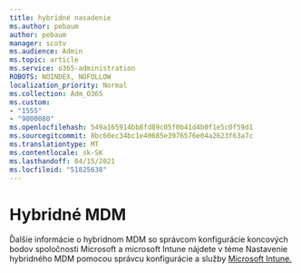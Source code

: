 ```yaml
---
title: hybridné nasadenie
ms.author: pebaum
author: pebaum
manager: scotv
ms.audience: Admin
ms.topic: article
ms.service: o365-administration
ROBOTS: NOINDEX, NOFOLLOW
localization_priority: Normal
ms.collection: Adm_O365
ms.custom:
- "1555"
- "9000080"
ms.openlocfilehash: 549a165914bb8fd89c05f0b41d4b0f1e5c0f59d1
ms.sourcegitcommit: 8bc60ec34bc1e40685e3976576e04a2623f63a7c
ms.translationtype: MT
ms.contentlocale: sk-SK
ms.lasthandoff: 04/15/2021
ms.locfileid: "51825638"
---
```

# <a name="hybrid-mdm"></a>Hybridné MDM

Ďalšie informácie o hybridnom MDM so správcom konfigurácie koncových bodov spoločnosti Microsoft a microsoft Intune nájdete v téme Nastavenie hybridného MDM pomocou správcu konfigurácie a služby [Microsoft Intune.](https://docs.microsoft.com/configmgr/mdm/deploy-use/setup-hybrid-mdm)